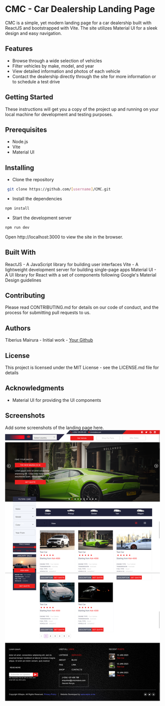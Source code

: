 # CMC - Car Dealership Landing Page
CMC is a simple, yet modern landing page for a car dealership built with ReactJS and bootstrapped with Vite. The site utilizes Material UI for a sleek design and easy navigation.

## Features
- Browse through a wide selection of vehicles
- Filter vehicles by make, model, and year
- View detailed information and photos of each vehicle
- Contact the dealership directly through the site for more information or to schedule a test drive

## Getting Started
These instructions will get you a copy of the project up and running on your local machine for development and testing purposes.

## Prerequisites
- Node.js
- Vite
- Material UI
## Installing
- Clone the repository
```bash
 git clone https://github.com/[username]/CMC.git
```
- Install the dependencies
```bash
npm install
```
- Start the development server
```bash
npm run dev
```
Open http://localhost:3000 to view the site in the browser.

## Built With
ReactJS - A JavaScript library for building user interfaces
Vite - A lightweight development server for building single-page apps
Material UI - A UI library for React with a set of components following Google's Material Design guidelines

## Contributing
Please read CONTRIBUTING.md for details on our code of conduct, and the process for submitting pull requests to us.

## Authors
Tiberius Mairura - Initial work - [Your Github](https://github/hermitex)

## License
This project is licensed under the MIT License - see the LICENSE.md file for details

## Acknowledgments
- Material UI for providing the UI components

## Screenshots
Add some screenshots of the landing page here.
![Home Page](./src//assets/demo/cmc-demo.png)
